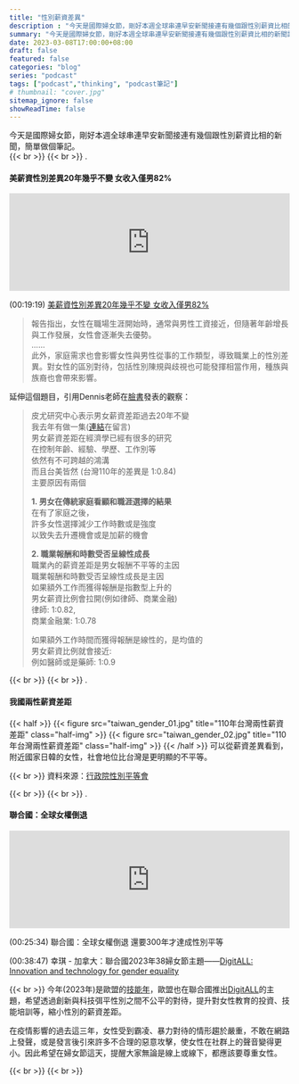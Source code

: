 ```yaml
---
title: "性別薪資差異"
description : "今天是國際婦女節，剛好本週全球串連早安新聞接連有幾個跟性別薪資比相的新聞討論，做個筆記。"
summary: "今天是國際婦女節，剛好本週全球串連早安新聞接連有幾個跟性別薪資比相的新聞討論，做個筆記。"
date: 2023-03-08T17:00:00+08:00
draft: false
featured: false
categories: "blog"
series: "podcast"
tags: ["podcast","thinking", "podcast筆記"]
# thumbnail: "cover.jpg"
sitemap_ignore: false
showReadTime: false
---
```

今天是國際婦女節，剛好本週全球串連早安新聞接連有幾個跟性別薪資比相的新聞，簡單做個筆記。\
{{< br >}}
{{< br >}}
.
#### 美薪資性別差異20年幾乎不變 女收入僅男82%
<iframe title="Podcast《☀️ 全球串連早安新聞｜Morning Taiwan Glocal News》0306 中國兩會機構改革成外媒焦點｜美國民調：過半支持強硬護台｜美國男女薪資差異20年不變｜聯合國達成歷史性公海條約｜串連" allow="autoplay *; encrypted-media *; fullscreen *; clipboard-write" frameborder="0" height="175" style="width:100%;max-width:660px;overflow:hidden;background:transparent;" sandbox="allow-forms allow-popups allow-same-origin allow-scripts allow-storage-access-by-user-activation allow-top-navigation-by-user-activation" src="https://embed.podcasts.apple.com/tw/podcast/0306-%E4%B8%AD%E5%9C%8B%E5%85%A9%E6%9C%83%E6%A9%9F%E6%A7%8B%E6%94%B9%E9%9D%A9%E6%88%90%E5%A4%96%E5%AA%92%E7%84%A6%E9%BB%9E-%E7%BE%8E%E5%9C%8B%E6%B0%91%E8%AA%BF-%E9%81%8E%E5%8D%8A%E6%94%AF%E6%8C%81%E5%BC%B7%E7%A1%AC%E8%AD%B7%E5%8F%B0-%E7%BE%8E%E5%9C%8B%E7%94%B7%E5%A5%B3%E8%96%AA%E8%B3%87%E5%B7%AE%E7%95%B020%E5%B9%B4%E4%B8%8D%E8%AE%8A-%E8%81%AF%E5%90%88%E5%9C%8B%E9%81%94%E6%88%90%E6%AD%B7%E5%8F%B2%E6%80%A7%E5%85%AC%E6%B5%B7%E6%A2%9D%E7%B4%84/id1558410138?i=1000602887849"></iframe>

(00:19:19) [美薪資性別差異20年幾乎不變 女收入僅男82%](https://udn.com/news/story/6813/7009825)
> 報告指出，女性在職場生涯開始時，通常與男性工資接近，但隨著年齡增長與工作發展，女性會逐漸失去優勢。\
>......\
> 此外，家庭需求也會影響女性與男性從事的工作類型，導致職業上的性別差異。對女性的區別對待，包括性別陳規與歧視也可能發揮相當作用，種族與族裔也會帶來影響。
>

延伸這個題目，引用Dennis老師在[臉書](https://www.facebook.com/groups/433448481515133/posts/741379274055384/)發表的觀察：

>皮尤研究中心表示男女薪資差距過去20年不變\
>我去年有做一集([連結](https://podcasts.apple.com/us/podcast/%E4%B8%80%E5%8F%A3%E7%B6%93%E6%BF%9F%E5%AD%B8s5e9-%E7%BE%8E%E5%9C%8B-%E7%94%B7%E6%80%A7%E8%B3%BA%241%E5%A5%B3%E6%80%A7%E6%89%8D%E8%B3%BA%240-84-%E5%85%A8%E4%B8%96%E7%95%8C%E9%83%BD%E4%B8%80%E6%A8%A3%E5%97%8E-%E8%96%AA%E8%B3%87%E5%B7%AE%E8%B7%9D%E6%80%8E%E9%BA%BC%E4%BA%86/id1594674922?i=1000588625417)在留言)\
>男女薪資差距在經濟學已經有很多的研究\
>在控制年齡、經驗、學歷、工作別等\
>依然有不可跨越的鴻溝\
>而且台美皆然 (台灣110年的差異是 1:0.84)\
>主要原因有兩個
>
>
>**1. 男女在傳統家庭看顧和職涯選擇的結果**\
>在有了家庭之後，\
>許多女性選擇減少工作時數或是強度\
>以致失去升遷機會或是加薪的機會
>
>
>**2. 職業報酬和時數受否呈線性成長**\
>職業內的薪資差距是男女報酬不平等的主因\
>職業報酬和時數受否呈線性成長是主因\
>如果額外工作而獲得報酬是指數型上升的\
>男女薪資比例會拉開(例如律師、商業金融)\
>律師: 1:0.82,\
>商業金融業: 1:0.78
>
>如果額外工作時間而獲得報酬是線性的，是均值的\
>男女薪資比例就會接近:\
>例如醫師或是藥師: 1:0.9

{{< br >}}
{{< br >}}
.
#### 我國兩性薪資差距

{{< half >}}
{{< figure src="taiwan_gender_01.jpg" title="110年台灣兩性薪資差距" class="half-img" >}}
{{< figure src="taiwan_gender_02.jpg" title="110年台灣兩性薪資差距" class="half-img" >}}
{{< /half >}}
可以從薪資差異看到，附近國家日韓的女性，社會地位比台灣是更明顯的不平等。

{{< br >}}
資料來源：[行政院性別平等會](https://www.gender.ey.gov.tw/gecdb/Stat_Statistics_DetailData.aspx?sn=EysMabrhMoWtwK3!e0N8hQ@@)

{{< br >}}
{{< br >}}
.
#### 聯合國：全球女權倒退

<iframe title="Podcast《☀️ 全球串連早安新聞｜Morning Taiwan Glocal News》0308 南海情勢升溫比台海緊張？｜中國外長秦剛對外記者會首秀對台強硬｜韓國人均國民所得毛額遞減 台灣反超｜聯合國：全球女權倒退｜串連"  allow="autoplay *; encrypted-media *; fullscreen *; clipboard-write" frameborder="0" height="175" style="width:100%;max-width:660px;overflow:hidden;background:transparent;" sandbox="allow-forms allow-popups allow-same-origin allow-scripts allow-storage-access-by-user-activation allow-top-navigation-by-user-activation" src="https://embed.podcasts.apple.com/tw/podcast/0308-%E5%8D%97%E6%B5%B7%E6%83%85%E5%8B%A2%E5%8D%87%E6%BA%AB%E6%AF%94%E5%8F%B0%E6%B5%B7%E7%B7%8A%E5%BC%B5-%E4%B8%AD%E5%9C%8B%E5%A4%96%E9%95%B7%E7%A7%A6%E5%89%9B%E5%B0%8D%E5%A4%96%E8%A8%98%E8%80%85%E6%9C%83%E9%A6%96%E7%A7%80%E5%B0%8D%E5%8F%B0%E5%BC%B7%E7%A1%AC-%E9%9F%93%E5%9C%8B%E4%BA%BA%E5%9D%87%E5%9C%8B%E6%B0%91%E6%89%80%E5%BE%97%E6%AF%9B%E9%A1%8D%E9%81%9E%E6%B8%9B-%E5%8F%B0%E7%81%A3%E5%8F%8D%E8%B6%85/id1558410138?i=1000603229091"></iframe>

(00:25:34) 聯合國：全球女權倒退 還要300年才達成性別平等

(00:38:47) 幸琪 - 加拿大：聯合國2023年38婦女節主題——[DigitALL: Innovation and technology for gender equality](https://digitall.com/)

{{< br >}}
今年(2023年)是歐盟的[技能年](https://www.europeantimes.news/zh-TW/2023/01/come-fafce-%E5%92%8C-dbi-%E7%99%BC%E8%A1%A8%E4%BA%86%E4%BB%96%E5%80%91%E5%B0%8D-2023-%E5%B9%B4%E6%AD%90%E6%B4%B2%E6%8A%80%E8%83%BD%E5%B9%B4%E7%9A%84%E8%B2%A2%E7%8D%BB/)，歐盟也在聯合國推出[DigitALL](https://digitall.com/)的主題，希望透過創新與科技弭平性別之間不公平的對待，提升對女性教育的投資、技能培訓等，縮小性別的薪資差距。

在疫情影響的過去這三年，女性受到霸凌、暴力對待的情形趨於嚴重，不敢在網路上發聲，或是發言後引來許多不合理的惡意攻擊，使女性在社群上的聲音變得更小。因此希望在婦女節這天，提醒大家無論是線上或線下，都應該要尊重女性。

{{< br >}}
{{< br >}}
